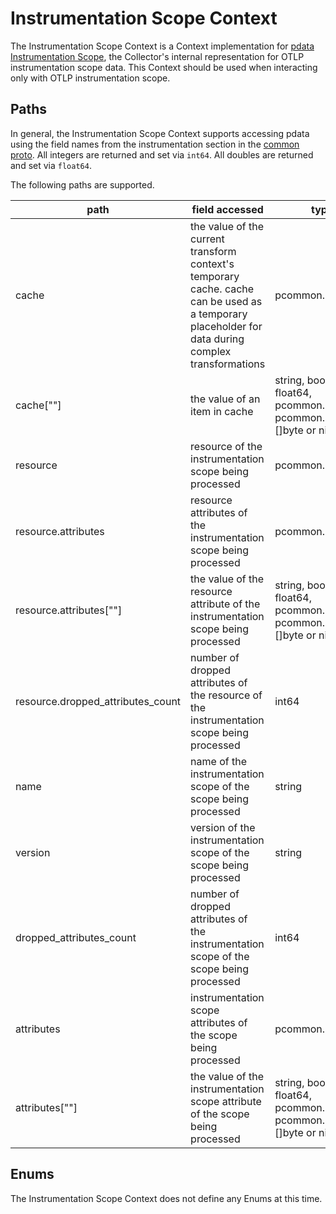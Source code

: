 # Instrumentation Scope Context

The Instrumentation Scope Context is a Context implementation for [pdata Instrumentation Scope](https://github.com/open-telemetry/opentelemetry-collector/blob/main/pdata/pcommon/generated_common.go), the Collector's internal representation for OTLP instrumentation scope data.  This Context should be used when interacting only with OTLP instrumentation scope.

## Paths
In general, the Instrumentation Scope Context supports accessing pdata using the field names from the instrumentation section in the [common proto](https://github.com/open-telemetry/opentelemetry-proto/blob/main/opentelemetry/proto/common/v1/common.proto).  All integers are returned and set via `int64`.  All doubles are returned and set via `float64`.

The following paths are supported.

| path                              | field accessed                                                                                                                                     | type                                                                    |
|-----------------------------------|----------------------------------------------------------------------------------------------------------------------------------------------------|-------------------------------------------------------------------------|
| cache                             | the value of the current transform context's temporary cache. cache can be used as a temporary placeholder for data during complex transformations | pcommon.Map                                                             |
| cache\[""\]                       | the value of an item in cache                                                                                                                      | string, bool, int64, float64, pcommon.Map, pcommon.Slice, []byte or nil |
| resource                          | resource of the instrumentation scope being processed                                                                                              | pcommon.Resource                                                        |
| resource.attributes               | resource attributes of the instrumentation scope being processed                                                                                   | pcommon.Map                                                             |
| resource.attributes\[""\]         | the value of the resource attribute of the instrumentation scope being processed                                                                   | string, bool, int64, float64, pcommon.Map, pcommon.Slice, []byte or nil |
| resource.dropped_attributes_count | number of dropped attributes of the resource of the instrumentation scope being processed                                                          | int64                                                                   |
| name                              | name of the instrumentation scope of the scope being processed                                                                                     | string                                                                  |
| version                           | version of the instrumentation scope of the scope being processed                                                                                  | string                                                                  |
| dropped_attributes_count          | number of dropped attributes of the instrumentation scope of the scope being processed                                                             | int64                                                                   |
| attributes                        | instrumentation scope attributes of the scope being processed                                                                                      | pcommon.Map                                                             |
| attributes\[""\]                  | the value of the instrumentation scope attribute of the scope being processed                                                                      | string, bool, int64, float64, pcommon.Map, pcommon.Slice, []byte or nil |


## Enums

The Instrumentation Scope Context does not define any Enums at this time.
